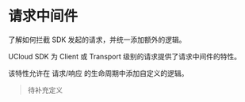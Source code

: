 # 请求中间件

了解如何拦截 SDK 发起的请求，并统一添加额外的逻辑。

UCloud SDK 为 Client 或 Transport 级别的请求提供了请求中间件的特性。

该特性允许在 请求/响应 的生命周期中添加自定义的逻辑。

> 待补充定义
